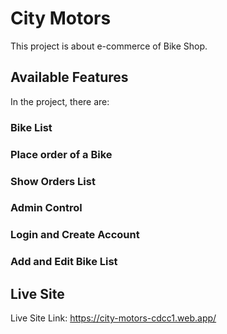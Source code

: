 # City Motors

This project is about e-commerce of Bike Shop. 

## Available Features

In the project, there are:

### Bike List

### Place order of a Bike

### Show Orders List

### Admin Control

### Login and Create Account

### Add and Edit Bike List

## Live Site
Live Site Link: https://city-motors-cdcc1.web.app/
